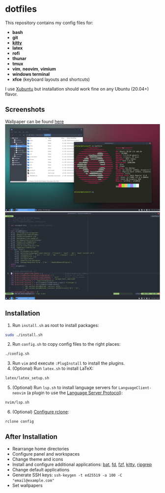 # dotfiles

This repository contains my config files for:
- **bash**
- **git**
- [**kitty**](https://github.com/kovidgoyal/kitty)
- **latex**
- **rofi**
- **thunar**
- **tmux**
- **vim**, **neovim**, **vimium**
- **windows terminal**
- **xfce** (keyboard layouts and shortcuts)

I use [Xubuntu](https://xubuntu.org/) but installation should work fine on any Ubuntu (20.04+) flavor.


## Screenshots
Wallpaper can be found [here](./screenshots/wallpaper.png)
![Kitty and Thunar](./screenshots/shell.png)
![Vim](./screenshots/vim.png)


## Installation
1. Run `install.sh` as root to install packages:
```sh
sudo ./install.sh
```
2. Run `config.sh` to copy config files to the right places:
```sh
./config.sh
```
3. Run `vim` and execute `:PlugInstall` to install the plugins.
4. (Optional) Run `latex.sh` to install LaTeX:
```sh
latex/latex_setup.sh
```
5. (Optional) Run `lsp.sh` to install language servers for `LanguageClient-neovim` (a plugin to use the [Language Server Protocol](https://langserver.org)):
```sh
nvim/lsp.sh
```
6. (Optional) [Configure rclone](https://rclone.org/docs/):
```sh
rclone config
```


## After Installation
- Rearrange home directories
- Configure panel and workspaces
- Change theme and icons
- Install and configure additional applications: [bat](https://github.com/sharkdp/bat), [fd](https://github.com/sharkdp/fd), [fzf](https://github.com/junegunn/fzf), [kitty](https://github.com/kovidgoyal/kitty), [ripgrep](https://github.com/BurntSushi/ripgrep)
- Change default applications
- Generate SSH keys: `ssh-keygen -t ed25519 -a 100 -C "email@example.com"`
- Set wallpapers
